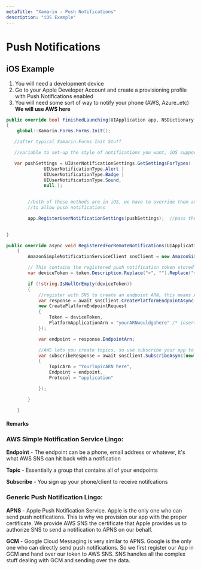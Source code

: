 ```yaml
---
metaTitle: "Xamarin - Push Notifications"
description: "iOS Example"
---
```


# Push Notifications



## iOS Example


1. You will need a development device
1. Go to your Apple Developer Account and create a provisioning profile with Push Notifications enabled
1. You will need some sort of way to notify your phone (AWS, Azure..etc) **We will use AWS here**

```cs
public override bool FinishedLaunching(UIApplication app, NSDictionary options)
{
    global::Xamarin.Forms.Forms.Init();

   //after typical Xamarin.Forms Init Stuff

   //variable to set-up the style of notifications you want, iOS supports 3 types

   var pushSettings = UIUserNotificationSettings.GetSettingsForTypes(
              UIUserNotificationType.Alert |
              UIUserNotificationType.Badge |
              UIUserNotificationType.Sound,
              null );  

       
        //both of these methods are in iOS, we have to override them and set them up
        //to allow push notifications

        app.RegisterUserNotificationSettings(pushSettings);  //pass the supported push notifications settings to register app in settings page

     
}

public override async void RegisteredForRemoteNotifications(UIApplication application, NSData token)
    {
        AmazonSimpleNotificationServiceClient snsClient = new AmazonSimpleNotificationServiceClient("your AWS credentials here");

        // This contains the registered push notification token stored on the phone. 
        var deviceToken = token.Description.Replace("<", "").Replace(">", "").Replace(" ", ""); 

        if (!string.IsNullOrEmpty(deviceToken))
        {
            //register with SNS to create an endpoint ARN, this means AWS can message your phone
            var response = await snsClient.CreatePlatformEndpointAsync(
            new CreatePlatformEndpointRequest
            {
                Token = deviceToken,
                PlatformApplicationArn = "yourARNwouldgohere" /* insert your platform application ARN here */
            });

            var endpoint = response.EndpointArn;

            //AWS lets you create topics, so use subscribe your app to a topic, so you can easily send out one push notification to all of your users
            var subscribeResponse = await snsClient.SubscribeAsync(new SubscribeRequest
            {
                TopicArn = "YourTopicARN here",
                Endpoint = endpoint,
                Protocol = "application"

            });

        }

    }

```



#### Remarks


### AWS Simple Notification Service Lingo:

**Endpoint** - The endpoint can be a phone, email address or whatever, it's what AWS SNS can hit back with a notification

**Topic** - Essentially a group that contains all of your endpoints

**Subscribe** - You sign up your phone/client to receive notifcations

### Generic Push Notification Lingo:

**APNS** - Apple Push Notification Service. Apple is the only one who can send push notifications. This is why we provision our app with the proper certificate. We provide AWS SNS the certificate that Apple provides us to authorize SNS to send a notification to APNS on our behalf.

**GCM** - Google Cloud Messaging is very similar to APNS. Google is the only one who can directly send push notifications. So we first register our App in GCM and hand over our token to AWS SNS. SNS handles all the complex stuff dealing with GCM and sending over the data.

